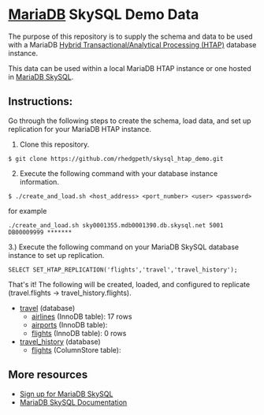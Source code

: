 # [MariaDB](http://www.mariadb.com) SkySQL Demo Data

The purpose of this repository is to supply the schema and data to be used with a MariaDB [Hybrid Transactional/Analytical Processing (HTAP)](https://mariadb.com/docs/solutions/htap/) database instance. 

This data can be used within a local MariaDB HTAP instance or one hosted in [MariaDB SkySQL](https://mariadb.com/products/skysql/docs/). 

## Instructions:

Go through the following steps to create the schema, load data, and set up replication for your MariaDB HTAP instance.

1. Clone this repository.

```
$ git clone https://github.com/rhedgpeth/skysql_htap_demo.git
```

2. Execute the following command with your database instance information.

```
$ ./create_and_load.sh <host_address> <port_number> <user> <password>
```

for example

```
./create_and_load.sh sky0001355.mdb0001390.db.skysql.net 5001 DB00009999 *******
```

3.) Execute the following command on your MariaDB SkySQL database instance to set up replication.

```
SELECT SET_HTAP_REPLICATION('flights','travel','travel_history');
```

That's it! The following will be created, loaded, and configured to replicate (travel.flights -> travel_history.flights).

- [travel](schema/idb_schema.sql#L1) (database)
    - [airlines](schema/idb_schema.sql#L5) (InnoDB table): 17 rows
    - [airports](schema/idb_schema.sql#L11) (InnoDB table): 
    - [flights](schema/idb_schema.sql#L21) (InnoDB table): 0 rows
- [travel_history](schema/cs_schema.sql#L1) (database)
    - [flights](schema/cs_schema.sql#L5) (ColumnStore table): 


## More resources

- [Sign up for MariaDB SkySQL](https://mariadb.com/products/skysql/get-started/)
- [MariaDB SkySQL Documentation](https://mariadb.com/products/skysql/docs/)